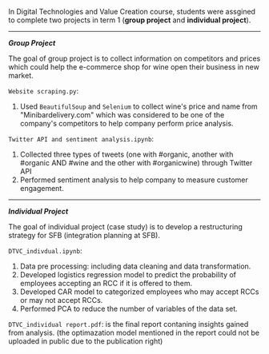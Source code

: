 In Digital Technologies and Value Creation course, students were assgined to complete two projects in term 1 (**group project** and **individual project**).

-----------------------

***Group Project***

The goal of group project is to collect information on competitors and prices which could help the e-commerce shop for wine open their business in new market.

```Website scraping.py```:
1. Used ```BeautifulSoup``` and ```Selenium``` to collect wine's price and name from "Minibardelivery.com" which was considered to be one of the company's competitors to help company perform price analysis.

```Twitter API and sentiment analysis.ipynb```:
1. Collected three types of tweets (one with #organic, another with #organic AND #wine and the other with #organicwine) through Twitter API
2. Performed sentiment analysis to help company to measure customer engagement.

-----------------------

***Individual Project***

The goal of individual project (case study) is to develop a restructuring strategy for SFB (integration planning at SFB).

```DTVC_indivdual.ipynb```:

1. Data pre processing: including data cleaning and data transformation.
2. Developed logistics regression model to predict the probability of employees accepting an RCC if it is offered to them.
3. Developed CAR model to categorized employees who may accept RCCs or may not accept RCCs.
4. Performed PCA to reduce the number of variables of the data set.

```DTVC_individual report.pdf```: is the final report contaning insights gained from analysis. (the optimazation model mentioned in the report could not be uploaded in public due to the publication right)
